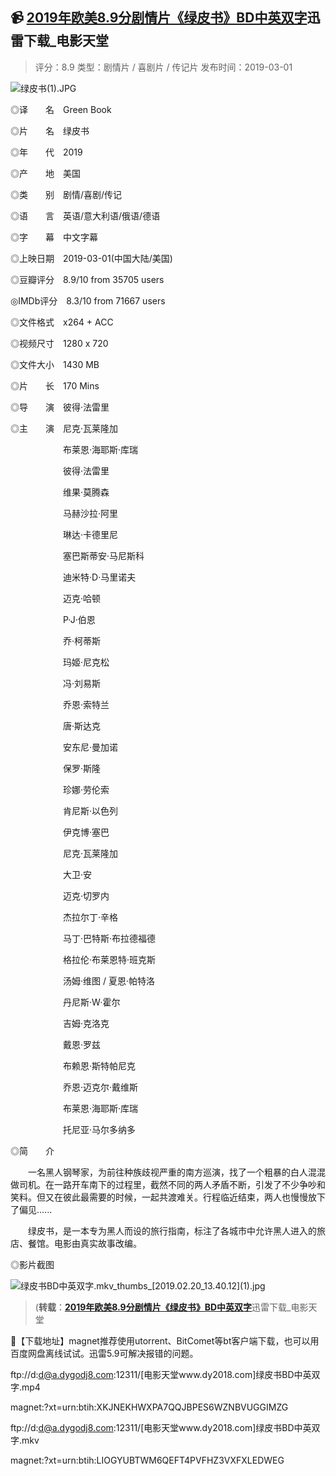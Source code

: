 ﻿

📹 [**2019年欧美8.9分剧情片《绿皮书》BD中英双字**](https://www.dy2018.com/i/100548.html)迅雷下载_电影天堂
-------------------------------

> 评分：8.9 类型：剧情片 / 喜剧片 / 传记片 发布时间：2019-03-01

<img src="https://camo.githubusercontent.com/41d3b249d6622da32935586a3f6a424b6a1f96a7/68747470733a2f2f696d672e31387177656173642e636f6d2f642f66696c652f68746d6c2f676e64792f64797a7a2f323031392d30322d32302f34323865356466316562356531653165633136643631363564383665323065652e6a7067" title="绿皮书(1).JPG" />
  

◎译　　名　Green Book

◎片　　名　绿皮书 

◎年　　代　2019

◎产　　地　美国

◎类　　别　剧情/喜剧/传记

◎语　　言　英语/意大利语/俄语/德语

◎字　　幕　中文字幕

◎上映日期　2019-03-01(中国大陆/美国)

◎豆瓣评分　8.9/10 from 35705 users

◎IMDb评分　8.3/10 from 71667 users

◎文件格式　x264 + ACC

◎视频尺寸　1280 x 720

◎文件大小　1430 MB

◎片　　长　170 Mins

◎导　　演　彼得·法雷里

◎主　　演　尼克·瓦莱隆加

　　　　　　布莱恩·海耶斯·库瑞

　　　　　　彼得·法雷里

　　　　　　维果·莫腾森 

　　　　　　马赫沙拉·阿里

　　　　　　琳达·卡德里尼

　　　　　　塞巴斯蒂安·马尼斯科

　　　　　　迪米特·D·马里诺夫

　　　　　　迈克·哈顿 

　　　　　　P·J·伯恩

　　　　　　乔·柯蒂斯 

　　　　　　玛姬·尼克松

　　　　　　冯·刘易斯

　　　　　　乔恩·索特兰 

　　　　　　唐·斯达克

　　　　　　安东尼·曼加诺

　　　　　　保罗·斯隆

　　　　　　珍娜·劳伦索 

　　　　　　肯尼斯·以色列

　　　　　　伊克博·塞巴 

　　　　　　尼克·瓦莱隆加 

　　　　　　大卫·安 

　　　　　　迈克·切罗内 

　　　　　　杰拉尔丁·辛格

　　　　　　马丁·巴特斯·布拉德福德

　　　　　　格拉伦·布莱恩特·班克斯

　　　　　　汤姆·维图 / 夏恩·帕特洛 

　　　　　　丹尼斯·W·霍尔

　　　　　　吉姆·克洛克

　　　　　　戴恩·罗兹

　　　　　　布赖恩·斯特帕尼克

　　　　　　乔恩·迈克尔·戴维斯 

　　　　　　布莱恩·海耶斯·库瑞 

　　　　　　托尼亚·马尔多纳多

 ◎简　　介

　　一名黑人钢琴家，为前往种族歧视严重的南方巡演，找了一个粗暴的白人混混做司机。在一路开车南下的过程里，截然不同的两人矛盾不断，引发了不少争吵和笑料。但又在彼此最需要的时候，一起共渡难关。行程临近结束，两人也慢慢放下了偏见...... 

　　绿皮书，是一本专为黑人而设的旅行指南，标注了各城市中允许黑人进入的旅店、餐馆。电影由真实故事改编。

 ◎影片截图
 
 <img src="https://camo.githubusercontent.com/749ebf123c7ca008dc4510bf77a21536e504618e/68747470733a2f2f696d672e31387177656173642e636f6d2f642f66696c652f68746d6c2f676e64792f64797a7a2f323031392d30322d32302f65376361646664633330303735633439663262396232323065386165366233372e6a7067" title="绿皮书BD中英双字.mkv_thumbs_[2019.02.20_13.40.12](1).jpg" />
 
> (**转载**：[**2019年欧美8.9分剧情片《绿皮书》BD中英双字**](https://www.dy2018.com/i/100548.html)迅雷下载_电影天堂

📀【下载地址】magnet推荐使用utorrent、BitComet等bt客户端下载，也可以用百度网盘离线试试。迅雷5.9可解决报错的问题。

 ftp://d:d@a.dygodj8.com:12311/[电影天堂www.dy2018.com]绿皮书BD中英双字.mp4  
 
 magnet:?xt=urn:btih:XKJNEKHWXPA7QQJBPES6WZNBVUGGIMZG
 
 ftp://d:d@a.dygodj8.com:12311/[电影天堂www.dy2018.com]绿皮书BD中英双字.mkv  
 
 magnet:?xt=urn:btih:LIOGYUBTWM6QEFT4PVFHZ3VXFXLEDWEG
